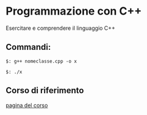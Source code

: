 Programmazione con C++
===

Esercitare e comprendere il linguaggio C++

## Commandi:
```
$: g++ nomeclasse.cpp -o x

$: ./x
```

## Corso di riferimento
[pagina del corso](http://www.cs.unibo.it/~laneve/programming.html)